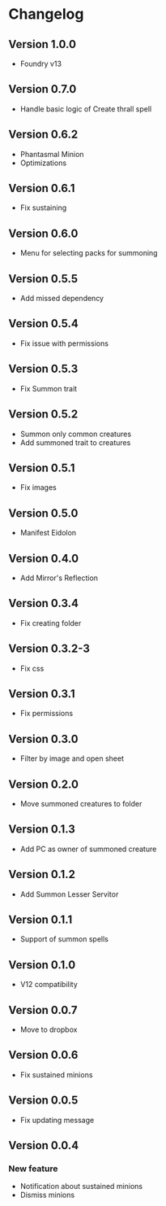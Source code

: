 # Changelog

## Version 1.0.0
- Foundry v13

## Version 0.7.0
- Handle basic logic of Create thrall spell

## Version 0.6.2
- Phantasmal Minion
- Optimizations

## Version 0.6.1
- Fix sustaining

## Version 0.6.0
- Menu for selecting packs for summoning

## Version 0.5.5
- Add missed dependency

## Version 0.5.4
- Fix issue with permissions

## Version 0.5.3
- Fix Summon trait

## Version 0.5.2
- Summon only common creatures
- Add summoned trait to creatures

## Version 0.5.1
- Fix images

## Version 0.5.0
- Manifest Eidolon

## Version 0.4.0
- Add Mirror's Reflection

## Version 0.3.4
- Fix creating folder

## Version 0.3.2-3
- Fix css

## Version 0.3.1
- Fix permissions

## Version 0.3.0
- Filter by image and open sheet

## Version 0.2.0
- Move summoned creatures to folder

## Version 0.1.3
- Add PC as owner of summoned creature

## Version 0.1.2
- Add Summon Lesser Servitor

## Version 0.1.1
- Support of summon spells 

## Version 0.1.0
- V12 compatibility 

## Version 0.0.7
- Move to dropbox

## Version 0.0.6
- Fix sustained minions

## Version 0.0.5
- Fix updating message

## Version 0.0.4

### New feature
- Notification about sustained minions
- Dismiss minions
